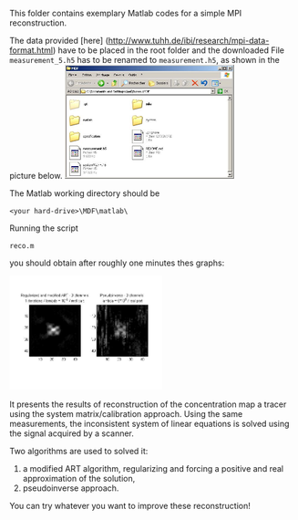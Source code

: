 This folder contains exemplary Matlab codes for a simple MPI reconstruction.

The data provided [here] (http://www.tuhh.de/ibi/research/mpi-data-format.html) have to be placed in the root folder and the downloaded File `measurement_5.h5` has to be renamed to `measurement.h5`, as shown in the picture below.
<img src="/matlab/results/files.jpg" height="200">

The Matlab working directory should be
```
<your hard-drive>\MDF\matlab\
```
	
Running the script
```
reco.m
```
you should obtain after roughly one minutes thes graphs:

<img src="/matlab/results/Reco.jpg" height="200">

It presents the results of reconstruction of the concentration map a tracer using the system matrix/calibration approach. Using the same measurements, the inconsistent system of linear equations is solved using the signal acquired by a scanner.

Two algorithms are used to solved it:
 1. a modified ART algorithm, regularizing and forcing a positive and real approximation of the solution,
 2. pseudoinverse approach.

You can try whatever you want to improve these reconstruction!
